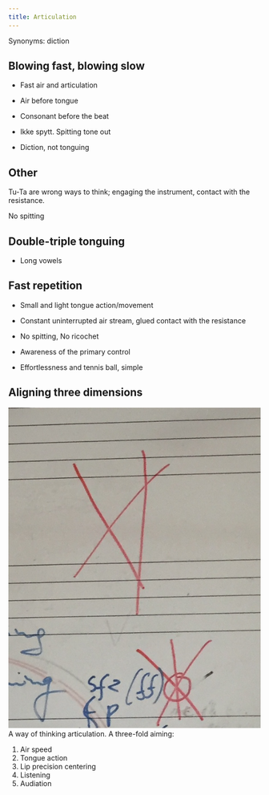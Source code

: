 ```yaml
---
title: Articulation
---
```


Synonyms: diction


## Blowing fast, blowing slow

- Fast air and articulation
- Air before tongue
- Consonant before the beat

- Ikke spytt. Spitting tone out
- Diction, not tonguing

## Other


Tu-Ta are wrong ways to think; engaging the instrument, contact with the resistance.

No spitting


## Double-triple tonguing

- Long vowels

## Fast repetition
- Small and light tongue action/movement
- Constant uninterrupted air stream, glued contact with the resistance
- No spitting, No ricochet
- Awareness of the primary control

- Effortlessness and tennis ball, simple


## Aligning three dimensions
![pic](aligning-three-dimensions.png)
A way of thinking articulation. A three-fold aiming:
1. Air speed
2. Tongue action
3. Lip precision centering
4. Listening
5. Audiation  
